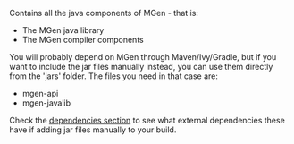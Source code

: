 ---
---

Contains all the java components of MGen - that is:

 * The MGen java library 
 * The MGen compiler components

You will probably depend on MGen through Maven/Ivy/Gradle, but if you want to include the jar files manually instead, you can use them directly from the 'jars' folder. The files you need in that case are:

 * mgen-api
 * mgen-javalib

Check the [dependencies section](index_e2_Dependencies.html) to see what external dependencies these have if adding jar files manually to your build.
